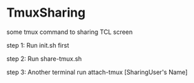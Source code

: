 # TmuxSharing
some tmux command to sharing TCL screen

step 1: Run init.sh first

step 2: Run share-tmux.sh

step 3: Another terminal run attach-tmux [SharingUser's Name]

